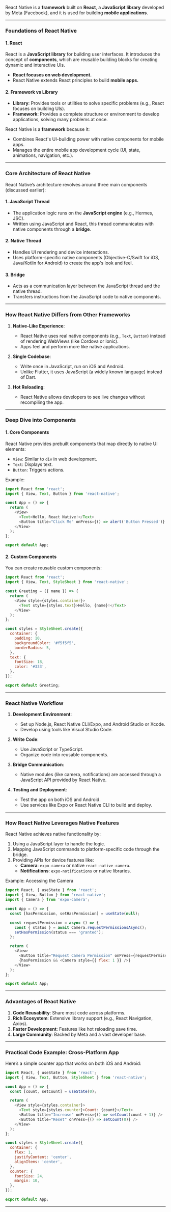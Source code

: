 React Native is a **framework** built on **React**, a **JavaScript library** developed by Meta (Facebook), and it is used for building **mobile applications**.

---

### **Foundations of React Native**

#### 1. **React**
React is a **JavaScript library** for building user interfaces. It introduces the concept of **components**, which are reusable building blocks for creating dynamic and interactive UIs.

- **React focuses on web development.**
- React Native extends React principles to build **mobile apps.**

#### 2. **Framework vs Library**
- **Library**: Provides tools or utilities to solve specific problems (e.g., React focuses on building UIs).
- **Framework**: Provides a complete structure or environment to develop applications, solving many problems at once.

React Native is a **framework** because it:
- Combines React's UI-building power with native components for mobile apps.
- Manages the entire mobile app development cycle (UI, state, animations, navigation, etc.).

---

### **Core Architecture of React Native**

React Native’s architecture revolves around three main components (discussed earlier):

#### 1. **JavaScript Thread**
- The application logic runs on the **JavaScript engine** (e.g., Hermes, JSC).
- Written using JavaScript and React, this thread communicates with native components through a **bridge**.

#### 2. **Native Thread**
- Handles UI rendering and device interactions.
- Uses platform-specific native components (Objective-C/Swift for iOS, Java/Kotlin for Android) to create the app's look and feel.

#### 3. **Bridge**
- Acts as a communication layer between the JavaScript thread and the native thread.
- Transfers instructions from the JavaScript code to native components.

---

### **How React Native Differs from Other Frameworks**

1. **Native-Like Experience**:
   - React Native uses real native components (e.g., `Text`, `Button`) instead of rendering WebViews (like Cordova or Ionic).
   - Apps feel and perform more like native applications.

2. **Single Codebase**:
   - Write once in JavaScript, run on iOS and Android.
   - Unlike Flutter, it uses JavaScript (a widely known language) instead of Dart.

3. **Hot Reloading**:
   - React Native allows developers to see live changes without recompiling the app.

---

### **Deep Dive into Components**

#### 1. **Core Components**
React Native provides prebuilt components that map directly to native UI elements:
- `View`: Similar to `div` in web development.
- `Text`: Displays text.
- `Button`: Triggers actions.

Example:
```javascript
import React from 'react';
import { View, Text, Button } from 'react-native';

const App = () => {
  return (
    <View>
      <Text>Hello, React Native!</Text>
      <Button title="Click Me" onPress={() => alert('Button Pressed')} />
    </View>
  );
};

export default App;
```

#### 2. **Custom Components**
You can create reusable custom components:
```javascript
import React from 'react';
import { View, Text, StyleSheet } from 'react-native';

const Greeting = ({ name }) => {
  return (
    <View style={styles.container}>
      <Text style={styles.text}>Hello, {name}!</Text>
    </View>
  );
};

const styles = StyleSheet.create({
  container: {
    padding: 10,
    backgroundColor: '#f5f5f5',
    borderRadius: 5,
  },
  text: {
    fontSize: 18,
    color: '#333',
  },
});

export default Greeting;
```

---

### **React Native Workflow**

1. **Development Environment**:
   - Set up Node.js, React Native CLI/Expo, and Android Studio or Xcode.
   - Develop using tools like Visual Studio Code.

2. **Write Code**:
   - Use JavaScript or TypeScript.
   - Organize code into reusable components.

3. **Bridge Communication**:
   - Native modules (like camera, notifications) are accessed through a JavaScript API provided by React Native.

4. **Testing and Deployment**:
   - Test the app on both iOS and Android.
   - Use services like Expo or React Native CLI to build and deploy.

---

### **How React Native Leverages Native Features**

React Native achieves native functionality by:
1. Using a JavaScript layer to handle the logic.
2. Mapping JavaScript commands to platform-specific code through the bridge.
3. Providing APIs for device features like:
   - **Camera**: `expo-camera` or native `react-native-camera`.
   - **Notifications**: `expo-notifications` or native libraries.

Example: Accessing the Camera
```javascript
import React, { useState } from 'react';
import { View, Button } from 'react-native';
import { Camera } from 'expo-camera';

const App = () => {
  const [hasPermission, setHasPermission] = useState(null);

  const requestPermission = async () => {
    const { status } = await Camera.requestPermissionsAsync();
    setHasPermission(status === 'granted');
  };

  return (
    <View>
      <Button title="Request Camera Permission" onPress={requestPermission} />
      {hasPermission && <Camera style={{ flex: 1 }} />}
    </View>
  );
};

export default App;
```

---

### **Advantages of React Native**
1. **Code Reusability**: Share most code across platforms.
2. **Rich Ecosystem**: Extensive library support (e.g., React Navigation, Axios).
3. **Faster Development**: Features like hot reloading save time.
4. **Large Community**: Backed by Meta and a vast developer base.

---

### Practical Code Example: Cross-Platform App

Here’s a simple counter app that works on both iOS and Android:

```javascript
import React, { useState } from 'react';
import { View, Text, Button, StyleSheet } from 'react-native';

const App = () => {
  const [count, setCount] = useState(0);

  return (
    <View style={styles.container}>
      <Text style={styles.counter}>Count: {count}</Text>
      <Button title="Increase" onPress={() => setCount(count + 1)} />
      <Button title="Reset" onPress={() => setCount(0)} />
    </View>
  );
};

const styles = StyleSheet.create({
  container: {
    flex: 1,
    justifyContent: 'center',
    alignItems: 'center',
  },
  counter: {
    fontSize: 24,
    margin: 10,
  },
});

export default App;
```

---
